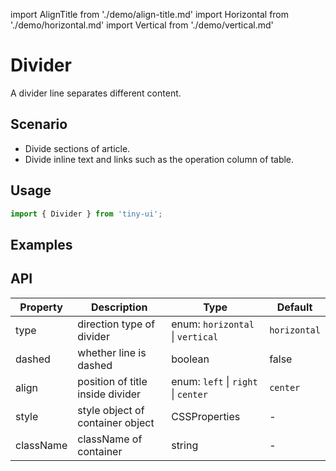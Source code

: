 import AlignTitle from './demo/align-title.md'
import Horizontal from './demo/horizontal.md'
import Vertical from './demo/vertical.md'

# Divider

A divider line separates different content.

## Scenario

- Divide sections of article.
- Divide inline text and links such as the operation column of table.

## Usage

```jsx
import { Divider } from 'tiny-ui';
```

## Examples

<layout>
  <column>
    <Horizontal/>
    <Vertical/>
  </column>
  <column>
    <AlignTitle/>
  </column>
</layout>

## API

| Property  | Description                      | Type                                           | Default      |
| --------- | -------------------------------- | ---------------------------------------------- | ------------ |
| type      | direction type of divider        | enum: `horizontal` &#124; `vertical`           | `horizontal` |
| dashed    | whether line is dashed           | boolean                                        | false        |
| align     | position of title inside divider | enum: `left` &#124; `right` &#124; `center`    | `center`     |
| style	    | style object of container	object | CSSProperties                                  | -            |
| className	| className of container           | string                                         | -            |

